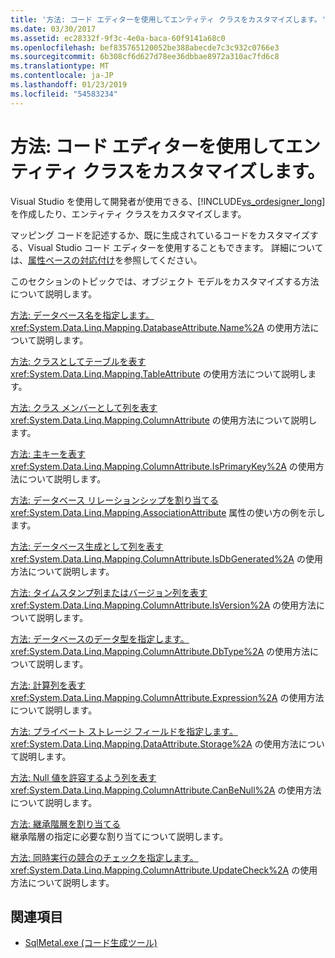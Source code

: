 ```yaml
---
title: '方法: コード エディターを使用してエンティティ クラスをカスタマイズします。'
ms.date: 03/30/2017
ms.assetid: ec28332f-9f3c-4e0a-baca-60f9141a68c0
ms.openlocfilehash: bef835765120052be388abecde7c3c932c0766e3
ms.sourcegitcommit: 6b308cf6d627d78ee36dbbae8972a310ac7fd6c8
ms.translationtype: MT
ms.contentlocale: ja-JP
ms.lasthandoff: 01/23/2019
ms.locfileid: "54583234"
---
```

# <a name="how-to-customize-entity-classes-by-using-the-code-editor"></a>方法: コード エディターを使用してエンティティ クラスをカスタマイズします。
Visual Studio を使用して開発者が使用できる、[!INCLUDE[vs_ordesigner_long](../../../../../../includes/vs-ordesigner-long-md.md)]を作成したり、エンティティ クラスをカスタマイズします。  
  
 マッピング コードを記述するか、既に生成されているコードをカスタマイズする、Visual Studio コード エディターを使用することもできます。 詳細については、[属性ベースの対応付け](../../../../../../docs/framework/data/adonet/sql/linq/attribute-based-mapping.md)を参照してください。  
  
 このセクションのトピックでは、オブジェクト モデルをカスタマイズする方法について説明します。  
  
 [方法: データベース名を指定します。](../../../../../../docs/framework/data/adonet/sql/linq/how-to-specify-database-names.md)  
 <xref:System.Data.Linq.Mapping.DatabaseAttribute.Name%2A> の使用方法について説明します。  
  
 [方法: クラスとしてテーブルを表す](../../../../../../docs/framework/data/adonet/sql/linq/how-to-represent-tables-as-classes.md)  
 <xref:System.Data.Linq.Mapping.TableAttribute> の使用方法について説明します。  
  
 [方法: クラス メンバーとして列を表す](../../../../../../docs/framework/data/adonet/sql/linq/how-to-represent-columns-as-class-members.md)  
 <xref:System.Data.Linq.Mapping.ColumnAttribute> の使用方法について説明します。  
  
 [方法: 主キーを表す](../../../../../../docs/framework/data/adonet/sql/linq/how-to-represent-primary-keys.md)  
 <xref:System.Data.Linq.Mapping.ColumnAttribute.IsPrimaryKey%2A> の使用方法について説明します。  
  
 [方法: データベース リレーションシップを割り当てる](../../../../../../docs/framework/data/adonet/sql/linq/how-to-map-database-relationships.md)  
 <xref:System.Data.Linq.Mapping.AssociationAttribute> 属性の使い方の例を示します。  
  
 [方法: データベース生成として列を表す](../../../../../../docs/framework/data/adonet/sql/linq/how-to-represent-columns-as-database-generated.md)  
 <xref:System.Data.Linq.Mapping.ColumnAttribute.IsDbGenerated%2A> の使用方法について説明します。  
  
 [方法: タイムスタンプ列またはバージョン列を表す](../../../../../../docs/framework/data/adonet/sql/linq/how-to-represent-columns-as-timestamp-or-version-columns.md)  
 <xref:System.Data.Linq.Mapping.ColumnAttribute.IsVersion%2A> の使用方法について説明します。  
  
 [方法: データベースのデータ型を指定します。](../../../../../../docs/framework/data/adonet/sql/linq/how-to-specify-database-data-types.md)  
 <xref:System.Data.Linq.Mapping.ColumnAttribute.DbType%2A> の使用方法について説明します。  
  
 [方法: 計算列を表す](../../../../../../docs/framework/data/adonet/sql/linq/how-to-represent-computed-columns.md)  
 <xref:System.Data.Linq.Mapping.ColumnAttribute.Expression%2A> の使用方法について説明します。  
  
 [方法: プライベート ストレージ フィールドを指定します。](../../../../../../docs/framework/data/adonet/sql/linq/how-to-specify-private-storage-fields.md)  
 <xref:System.Data.Linq.Mapping.DataAttribute.Storage%2A> の使用方法について説明します。  
  
 [方法: Null 値を許容するよう列を表す](../../../../../../docs/framework/data/adonet/sql/linq/how-to-represent-columns-as-allowing-null-values.md)  
 <xref:System.Data.Linq.Mapping.ColumnAttribute.CanBeNull%2A> の使用方法について説明します。  
  
 [方法: 継承階層を割り当てる](../../../../../../docs/framework/data/adonet/sql/linq/how-to-map-inheritance-hierarchies.md)  
 継承階層の指定に必要な割り当てについて説明します。  
  
 [方法: 同時実行の競合のチェックを指定します。](../../../../../../docs/framework/data/adonet/sql/linq/how-to-specify-concurrency-conflict-checking.md)  
 <xref:System.Data.Linq.Mapping.ColumnAttribute.UpdateCheck%2A> の使用方法について説明します。  
  
## <a name="see-also"></a>関連項目
- [SqlMetal.exe (コード生成ツール)](../../../../../../docs/framework/tools/sqlmetal-exe-code-generation-tool.md)
